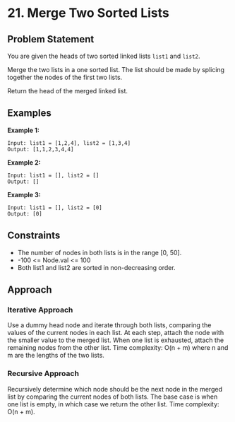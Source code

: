 # 21. Merge Two Sorted Lists

## Problem Statement
You are given the heads of two sorted linked lists `list1` and `list2`.

Merge the two lists in a one sorted list. The list should be made by splicing together the nodes of the first two lists.

Return the head of the merged linked list.

## Examples

**Example 1:**
```
Input: list1 = [1,2,4], list2 = [1,3,4]
Output: [1,1,2,3,4,4]
```

**Example 2:**
```
Input: list1 = [], list2 = []
Output: []
```

**Example 3:**
```
Input: list1 = [], list2 = [0]
Output: [0]
```

## Constraints
- The number of nodes in both lists is in the range [0, 50].
- -100 <= Node.val <= 100
- Both list1 and list2 are sorted in non-decreasing order.

## Approach

### Iterative Approach
Use a dummy head node and iterate through both lists, comparing the values of the current nodes in each list. At each step, attach the node with the smaller value to the merged list. When one list is exhausted, attach the remaining nodes from the other list. Time complexity: O(n + m) where n and m are the lengths of the two lists.

### Recursive Approach
Recursively determine which node should be the next node in the merged list by comparing the current nodes of both lists. The base case is when one list is empty, in which case we return the other list. Time complexity: O(n + m).